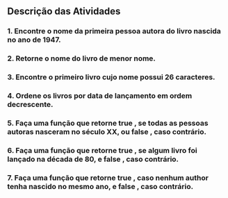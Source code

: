 ## Descrição das Atividades

### 1. Encontre o nome da primeira pessoa autora do livro nascida no ano de 1947.
### 2. Retorne o nome do livro de menor nome.
### 3. Encontre o primeiro livro cujo nome possui 26 caracteres.
### 4. Ordene os livros por data de lançamento em ordem decrescente.
### 5. Faça uma função que retorne true , se todas as pessoas autoras nasceram no século XX, ou false , caso contrário.
### 6. Faça uma função que retorne true , se algum livro foi lançado na década de 80, e false , caso contrário.
### 7. Faça uma função que retorne true , caso nenhum author tenha nascido no mesmo ano, e false , caso contrário.
